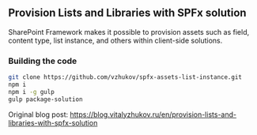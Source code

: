 ## Provision Lists and Libraries with SPFx solution

SharePoint Framework makes it possible to provision assets such as field, content type, list instance, and others within client-side solutions.

### Building the code

```bash
git clone https://github.com/vzhukov/spfx-assets-list-instance.git
npm i
npm i -g gulp
gulp package-solution
```

Original blog post: https://blog.vitalyzhukov.ru/en/provision-lists-and-libraries-with-spfx-solution